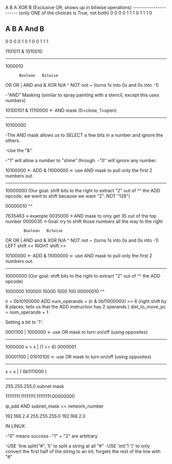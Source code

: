 A B A XOR B (Exclusive OR; shows up in bitwise operations)
---------------------- (only ONE of the choices is True; not both)
0 0 0
0 1 1
1 0 1
1 1 0

## A B A And B

0 0 0
0 1 0
1 0 0
1 1 1

1101011
& 1010010

---

1000010

          Boolean   Bitwise

OR OR |
AND and &
XOR N/A ^
NOT not ~ (turns 1s into 0s and 0s into -1)

-"AND" Masking (similar to spray painting with a stencil, except this uses numbers)

10100101
& 11110000 <- AND mask (0=close, 1=open)

---

10100000

-The AND mask allows us to SELECT a few bits in a number and ignore the others.

-Use the "&".

-"1" will allow a number to "shine" through.
-"0" will ignore any number.

10100000 <- ADD
& 11000000 <- use AND mask to pull only the first 2 numbers out.

---

10000000 (Our goal: shift bits to the right to extract "2" out of
^^ the ADD opcode; we want to shift because we want "2", NOT
"128")

00000010
^^

7635463 <-example
0035000 <-AND mask to only get 35 out of the top number
0000035 <-Goal: try to shift those numbers all the way to the right

            Boolean   Bitwise

OR OR |
AND and &
XOR N/A ^
NOT not ~ (turns 1s into 0s and 0s into -1)
LEFT shift <<
RIGHT shift >>

10100000 <- ADD
& 11000000 <- use AND mask to pull only the first 2 numbers out.

---

10000000 (Our goal: shift bits to the right to extract "2" out of
^^ the ADD opcode)

1000000
100000
10000
1000
100
00000010
^^

ir = 0b10100000 ADD
num_operands = (ir & 0b11000000) >> 6 (right shift by 6 places; tells us that the ADD instruction has 2 operands )
dist_to_move_pc = num_operands + 1

Setting a bit to '1':

0001100
| 1000000 <- use OR mask to turn on/off (using opposites)

---

1000000
x = x | (1 << 6)
0000001

00001100
| 01010100 <- use OR mask to turn on/off (using opposites)

---

x = x | ( 0b1111000 )

---

255.255.255.0 subnet mask

11111111.11111111.11111111.00000000

ip_add AND subnet_mask == network_number

192.168.2.4
255.255.255.0
192.168.2.0

IN LINUX:

-"0" means success
-"1" + "2" are arbitrary

-USE 'line.split("#", 1)' to split a string at all "#"
-USE 'int('1 ')' to only convert the first half of the string
to an int; forgets the rest of the line with "#"
